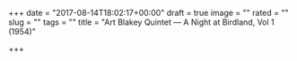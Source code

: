 +++
date = "2017-08-14T18:02:17+00:00"
draft = true
image = ""
rated = ""
slug = ""
tags = ""
title = "Art Blakey Quintet — A Night at Birdland, Vol 1 (1954)"

+++
